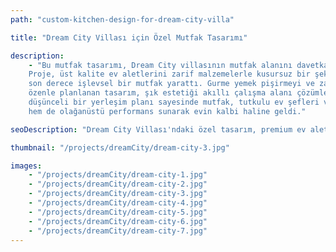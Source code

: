 ```yaml
---
path: "custom-kitchen-design-for-dream-city-villa"

title: "Dream City Villası için Özel Mutfak Tasarımı"

description:
    - "Bu mutfak tasarımı, Dream City villasının mutfak alanını davetkar ve pratik bir ortama dönüştürdü.
    Proje, üst kalite ev aletlerini zarif malzemelerle kusursuz bir şekilde birleştirerek hem estetik hem de
    son derece işlevsel bir mutfak yarattı. Gurme yemek pişirmeyi ve zahmetsiz ağırlamayı desteklemek üzere
    özenle planlanan tasarım, şık estetiği akıllı çalışma alanı çözümleriyle dengeledi. Premium bitişler ve
    düşünceli bir yerleşim planı sayesinde mutfak, tutkulu ev şefleri ve ev sahipleri için hem görsel çekicilik
    hem de olağanüstü performans sunarak evin kalbi haline geldi."

seoDescription: "Dream City Villası'ndaki özel tasarım, premium ev aletleri ve zarif malzemelerle donatılmış lüks mutfak yenilememizi keşfedin. Uzman mutfak tasarımcılarımızla mutfak alanınızı dönüştürün. Modern işlevsellik zamansız stil ile buluşuyor."

thumbnail: "/projects/dreamCity/dream-city-3.jpg"

images:
    - "/projects/dreamCity/dream-city-1.jpg"
    - "/projects/dreamCity/dream-city-2.jpg"
    - "/projects/dreamCity/dream-city-3.jpg"
    - "/projects/dreamCity/dream-city-4.jpg"
    - "/projects/dreamCity/dream-city-5.jpg"
    - "/projects/dreamCity/dream-city-6.jpg"
    - "/projects/dreamCity/dream-city-7.jpg"
---
```


